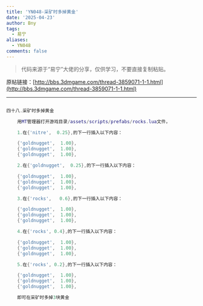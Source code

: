 ```yaml
---
title: 'YN048-采矿时多掉黄金'
date: '2025-04-23'
author: Bny
tags:
  - 易宁
aliases:
  - YN048
comments: false
---
```


> 代码来源于“易宁”大佬的分享，仅供学习，不要直接复制粘贴。

原帖链接：[http://bbs.3dmgame.com/thread-3859071-1-1.html](http://bbs.3dmgame.com/thread-3859071-1-1.html)

---

```lua  

四十八.采矿时多掉黄金	用MT管理器打开游戏目录/assets/scripts/prefabs/rocks.lua文件，	1.在{'nitre',  0.25},的下一行插入以下内容：	{'goldnugget',  1.00},	{'goldnugget',  1.00},	{'goldnugget',  1.00},	2.在{'goldnugget',  0.25},的下一行插入以下内容：	{'goldnugget',  1.00},	{'goldnugget',  1.00},	{'goldnugget',  1.00},	3.在{'rocks',   0.6},的下一行插入以下内容：	{'goldnugget',  1.00},	{'goldnugget',  1.00},	{'goldnugget',  1.00},	4.在{'rocks', 0.4},的下一行插入以下内容：	{'goldnugget',  1.00},	{'goldnugget',  1.00},	{'goldnugget',  1.00},	5.在{'rocks', 0.2},的下一行插入以下内容：	{'goldnugget',  1.00},	{'goldnugget',  1.00},	{'goldnugget',  1.00},	即可在采矿时多掉3块黄金

```  

